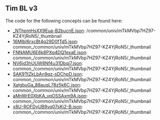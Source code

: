 ## Tim BL v3

The code for the following concepts can be found here: 

- [\_NThpmHsXX9Eua\-B2bucnE.json](_NThpmHsXX9Eua-B2bucnE.json): /common/univ/mTkMVbp7HZ97\-KZ4YjRoN5/\_thumbnail
- [16MIbI6rxcBt4q29D0fTd5.json](16MIbI6rxcBt4q29D0fTd5.json): common\_/common/univ/mTkMVbp7HZ97\-KZ4YjRoN5/\_thumbnail
- [FNNAMU6E6k8PXq4DQ1exaE.json](FNNAMU6E6k8PXq4DQ1exaE.json): common\_/common/univ/mTkMVbp7HZ97\-KZ4YjRoN5/\_thumbnail
- [NV6jd3hUUW8Nf4u31Dbqj7.json](NV6jd3hUUW8Nf4u31Dbqj7.json): common\_/common/univ/mTkMVbp7HZ97\-KZ4YjRoN5/\_thumbnail
- [SAK9TtZkLbAn9qz\-sDChpD.json](SAK9TtZkLbAn9qz-sDChpD.json): common\_/common/univ/mTkMVbp7HZ97\-KZ4YjRoN5/\_thumbnail
- [XalgbuGa\_88auqL78z5k6C.json](XalgbuGa_88auqL78z5k6C.json): common\_/common/univ/mTkMVbp7HZ97\-KZ4YjRoN5/\_thumbnail
- [aMnWrE0XbKA\_vqOSSAxm9A.json](aMnWrE0XbKA_vqOSSAxm9A.json): common\_/common/univ/mTkMVbp7HZ97\-KZ4YjRoN5/\_thumbnail
- [x8U\-ROFDyUB9vq07sKi2\-B.json](x8U-ROFDyUB9vq07sKi2-B.json): common\_/common/univ/mTkMVbp7HZ97\-KZ4YjRoN5/\_thumbnail
